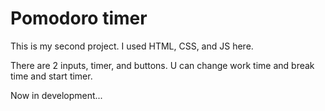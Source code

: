 <h1>Pomodoro timer</h1>
<p>This is my second project. I used HTML, CSS, and JS here.</p>
<p>There are 2 inputs, timer, and buttons. U can change work time and break time and start timer.</p>
<p>Now in development...</p>
